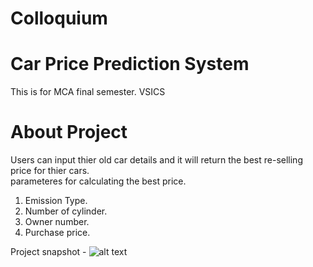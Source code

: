 # Colloquium 
# Car Price Prediction System
This is for MCA final semester. VSICS

# About Project
Users can input thier old car details and it will return the best re-selling price for thier cars.  
parameteres for calculating the best price.
1. Emission Type.
2. Number of cylinder.
3. Owner number.
4. Purchase price.

Project snapshot -
![alt text](https://github.com/kavyanshpandey/Colloquium/blob/main/ml2.PNG)


